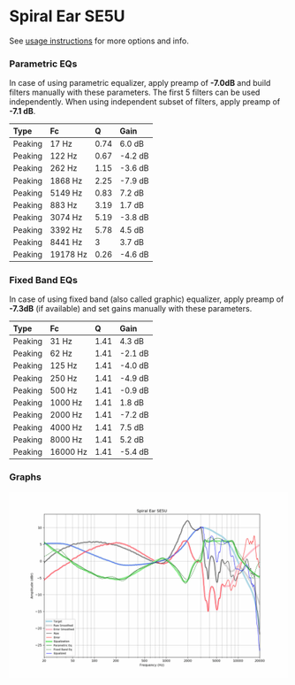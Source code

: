 # Spiral Ear SE5U
See [usage instructions](https://github.com/jaakkopasanen/AutoEq#usage) for more options and info.

### Parametric EQs
In case of using parametric equalizer, apply preamp of **-7.0dB** and build filters manually
with these parameters. The first 5 filters can be used independently.
When using independent subset of filters, apply preamp of **-7.1 dB**.

| Type    | Fc       |    Q | Gain    |
|:--------|:---------|:-----|:--------|
| Peaking | 17 Hz    | 0.74 | 6.0 dB  |
| Peaking | 122 Hz   | 0.67 | -4.2 dB |
| Peaking | 262 Hz   | 1.15 | -3.6 dB |
| Peaking | 1868 Hz  | 2.25 | -7.9 dB |
| Peaking | 5149 Hz  | 0.83 | 7.2 dB  |
| Peaking | 883 Hz   | 3.19 | 1.7 dB  |
| Peaking | 3074 Hz  | 5.19 | -3.8 dB |
| Peaking | 3392 Hz  | 5.78 | 4.5 dB  |
| Peaking | 8441 Hz  | 3    | 3.7 dB  |
| Peaking | 19178 Hz | 0.26 | -4.6 dB |

### Fixed Band EQs
In case of using fixed band (also called graphic) equalizer, apply preamp of **-7.3dB**
(if available) and set gains manually with these parameters.

| Type    | Fc       |    Q | Gain    |
|:--------|:---------|:-----|:--------|
| Peaking | 31 Hz    | 1.41 | 4.3 dB  |
| Peaking | 62 Hz    | 1.41 | -2.1 dB |
| Peaking | 125 Hz   | 1.41 | -4.0 dB |
| Peaking | 250 Hz   | 1.41 | -4.9 dB |
| Peaking | 500 Hz   | 1.41 | -0.9 dB |
| Peaking | 1000 Hz  | 1.41 | 1.8 dB  |
| Peaking | 2000 Hz  | 1.41 | -7.2 dB |
| Peaking | 4000 Hz  | 1.41 | 7.5 dB  |
| Peaking | 8000 Hz  | 1.41 | 5.2 dB  |
| Peaking | 16000 Hz | 1.41 | -5.4 dB |

### Graphs
![](./Spiral%20Ear%20SE5U.png)